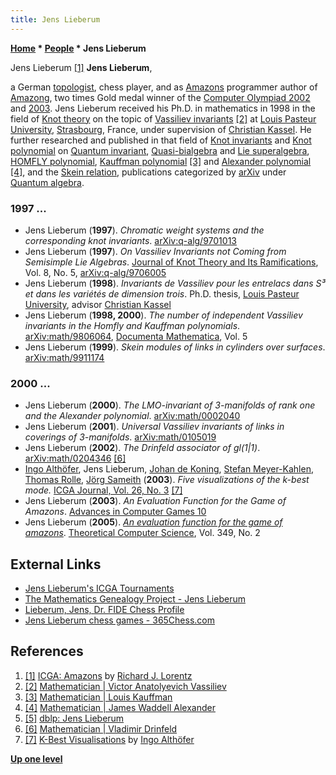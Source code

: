 ```yaml
---
title: Jens Lieberum
---
```

**[Home](Home "Home") \* [People](People "People") \* Jens Lieberum**



 [](http://icga.leidenuniv.nl/icga/games/amazons/OlympiadMedalWinners(LorentzLieberumDeKoning).JPG) Jens Lieberum <a id="cite-note-1" href="#cite-ref-1">[1]</a> 
**Jens Lieberum**,  

a German [topologist](https://en.wikipedia.org/wiki/Topology), chess player, and as [Amazons](Amazons "Amazons") programmer author of [Amazong](https://www.game-ai-forum.org/icga-tournaments/program.php?id=253), 
two times Gold medal winner of the [Computer Olympiad 2002](7th_Computer_Olympiad#Amazons "7th Computer Olympiad") and [2003](8th_Computer_Olympiad#Amazons "8th Computer Olympiad"). 
Jens Lieberum received his Ph.D. in mathematics in 1998 in the field of [Knot theory](https://en.wikipedia.org/wiki/Knot_theory) on the topic of [Vassiliev invariants](https://en.wikipedia.org/wiki/Finite_type_invariant#The_universal_Vassiliev_invariant) <a id="cite-note-2" href="#cite-ref-2">[2]</a> at [Louis Pasteur University](https://en.wikipedia.org/wiki/Louis_Pasteur_University), [Strasbourg](https://en.wikipedia.org/wiki/Strasbourg), France, under supervision of [Christian Kassel](Mathematician#ChristianKassel "Mathematician"). 
He further researched and published in that field of [Knot invariants](https://en.wikipedia.org/wiki/Knot_invariant) and [Knot polynomial](https://en.wikipedia.org/wiki/Knot_polynomial) on [Quantum invariant](https://en.wikipedia.org/wiki/Quantum_invariant), 
[Quasi-bialgebra](https://en.wikipedia.org/wiki/Quasi-bialgebra) and [Lie superalgebra](https://en.wikipedia.org/wiki/Lie_superalgebra), 
[HOMFLY polynomial](https://en.wikipedia.org/wiki/HOMFLY_polynomial), [Kauffman polynomial](https://en.wikipedia.org/wiki/Kauffman_polynomial) <a id="cite-note-3" href="#cite-ref-3">[3]</a> and [Alexander polynomial](https://en.wikipedia.org/wiki/Alexander_polynomial) <a id="cite-note-4" href="#cite-ref-4">[4]</a>, 
and the [Skein relation](https://en.wikipedia.org/wiki/Skein_relation), publications categorized by [arXiv](https://en.wikipedia.org/wiki/ArXiv) under [Quantum algebra](https://en.wikipedia.org/wiki/Quantum_algebra).



### 1997 ...


* Jens Lieberum (**1997**). *Chromatic weight systems and the corresponding knot invariants*. [arXiv:q-alg/9701013](https://arxiv.org/abs/q-alg/9701013)
* Jens Lieberum (**1997**). *On Vassiliev Invariants not Coming from Semisimple Lie Algebras*. [Journal of Knot Theory and Its Ramifications](https://en.wikipedia.org/wiki/Journal_of_Knot_Theory_and_Its_Ramifications), Vol. 8, No. 5, [arXiv:q-alg/9706005](https://arxiv.org/abs/q-alg/9706005)
* Jens Lieberum (**1998**). *Invariants de Vassiliev pour les entrelacs dans S³ et dans les variétés de dimension trois*. Ph.D. thesis, [Louis Pasteur University](https://en.wikipedia.org/wiki/Louis_Pasteur_University), advisor [Christian Kassel](Mathematician#ChristianKassel "Mathematician")
* Jens Lieberum (**1998, 2000**). *The number of independent Vassiliev invariants in the Homfly and Kauffman polynomials*. [arXiv:math/9806064](https://arxiv.org/abs/math/9806064), [Documenta Mathematica](https://en.wikipedia.org/wiki/German_Mathematical_Society), Vol. 5
* Jens Lieberum (**1999**). *Skein modules of links in cylinders over surfaces*. [arXiv:math/9911174](https://arxiv.org/abs/math/9911174)


### 2000 ...


* Jens Lieberum (**2000**). *The LMO-invariant of 3-manifolds of rank one and the Alexander polynomial*. [arXiv:math/0002040](https://arxiv.org/abs/math/0002040)
* Jens Lieberum (**2001**). *Universal Vassiliev invariants of links in coverings of 3-manifolds*. [arXiv:math/0105019](https://arxiv.org/abs/math/0105019)
* Jens Lieberum (**2002**). *The Drinfeld associator of gl(1|1)*. [arXiv:math/0204346](https://arxiv.org/abs/math/0204346) <a id="cite-note-6" href="#cite-ref-6">[6]</a>
* [Ingo Althöfer](Ingo_Alth%C3%B6fer "Ingo Althöfer"), Jens Lieberum, [Johan de Koning](Johan_de_Koning "Johan de Koning"), [Stefan Meyer-Kahlen](Stefan_Meyer-Kahlen "Stefan Meyer-Kahlen"), [Thomas Rolle](index.php?title=Thomas_Rolle&action=edit&redlink=1 "Thomas Rolle (page does not exist)"), [Jörg Sameith](index.php?title=J%C3%B6rg_Sameith&action=edit&redlink=1 "Jörg Sameith (page does not exist)") (**2003**). *Five visualizations of the k-best mode.* [ICGA Journal, Vol. 26, No. 3](ICGA_Journal#26_3 "ICGA Journal") <a id="cite-note-7" href="#cite-ref-7">[7]</a>
* Jens Lieberum (**2003**). *An Evaluation Function for the Game of Amazons*. [Advances in Computer Games 10](Advances_in_Computer_Games_10 "Advances in Computer Games 10")
* Jens Lieberum (**2005**). *[An evaluation function for the game of amazons](https://www.sciencedirect.com/science/article/pii/S0304397505005979)*. [Theoretical Computer Science](https://en.wikipedia.org/wiki/Theoretical_Computer_Science_(journal)), Vol. 349, No. 2


## External Links


* [Jens Lieberum's ICGA Tournaments](https://www.game-ai-forum.org/icga-tournaments/person.php?id=244)
* [The Mathematics Genealogy Project - Jens Lieberum](https://genealogy.math.ndsu.nodak.edu/id.php?id=56059)
* [Lieberum, Jens, Dr. FIDE Chess Profile](http://ratings.fide.com/card.phtml?event=4634039)
* [Jens Lieberum chess games - 365Chess.com](https://www.365chess.com/players/Jens_Lieberum)


## References


1. <a id="cite-ref-1" href="#cite-note-1">[1]</a> [ICGA: Amazons](http://icga.leidenuniv.nl/icga/games/amazons/) by [Richard J. Lorentz](Richard_J._Lorentz "Richard J. Lorentz")
2. <a id="cite-ref-2" href="#cite-note-2">[2]</a> [Mathematician | Victor Anatolyevich Vassiliev](Mathematician#VictorVassiliev "Mathematician")
3. <a id="cite-ref-3" href="#cite-note-3">[3]</a> [Mathematician | Louis Kauffman](Mathematician#LouisKauffman "Mathematician")
4. <a id="cite-ref-4" href="#cite-note-4">[4]</a> [Mathematician | James Waddell Alexander](Mathematician#JWAlexander "Mathematician")
5. <a id="cite-ref-5" href="#cite-note-5">[5]</a> [dblp: Jens Lieberum](https://dblp.uni-trier.de/pers/hd/l/Lieberum:Jens)
6. <a id="cite-ref-6" href="#cite-note-6">[6]</a> [Mathematician | Vladimir Drinfeld](Mathematician#VDrinfeld "Mathematician")
7. <a id="cite-ref-7" href="#cite-note-7">[7]</a> [K-Best Visualisations](https://althofer.de/k-best-visualisations.html) by [Ingo Althöfer](Ingo_Alth%C3%B6fer "Ingo Althöfer")

**[Up one level](People "People")**







 
